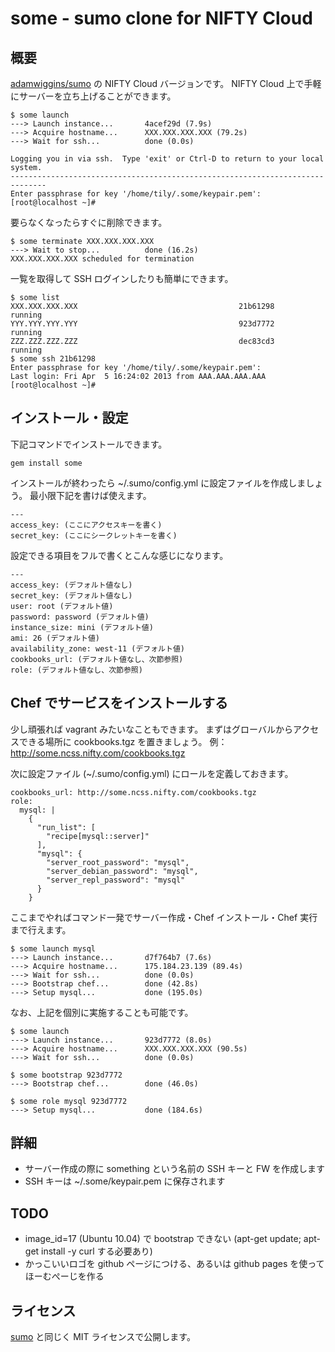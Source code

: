 # some - sumo clone for NIFTY Cloud

## 概要

[adamwiggins/sumo](http://github.com/adamwiggins/sumo) の NIFTY Cloud バージョンです。
NIFTY Cloud 上で手軽にサーバーを立ち上げることができます。

    $ some launch
    ---> Launch instance...       4acef29d (7.9s)
    ---> Acquire hostname...      XXX.XXX.XXX.XXX (79.2s)
    ---> Wait for ssh...          done (0.0s)
    
    Logging you in via ssh.  Type 'exit' or Ctrl-D to return to your local system.
    ------------------------------------------------------------------------------
    Enter passphrase for key '/home/tily/.some/keypair.pem':
    [root@localhost ~]#

要らなくなったらすぐに削除できます。

    $ some terminate XXX.XXX.XXX.XXX
    ---> Wait to stop...          done (16.2s)
    XXX.XXX.XXX.XXX scheduled for termination

一覧を取得して SSH ログインしたりも簡単にできます。

    $ some list
    XXX.XXX.XXX.XXX                                    21b61298     running
    YYY.YYY.YYY.YYY                                    923d7772     running
    ZZZ.ZZZ.ZZZ.ZZZ                                    dec83cd3     running
    $ some ssh 21b61298
    Enter passphrase for key '/home/tily/.some/keypair.pem':
    Last login: Fri Apr  5 16:24:02 2013 from AAA.AAA.AAA.AAA
    [root@localhost ~]#

## インストール・設定

下記コマンドでインストールできます。

    gem install some

インストールが終わったら ~/.sumo/config.yml に設定ファイルを作成しましょう。
最小限下記を書けば使えます。

    ---
    access_key: (ここにアクセスキーを書く)
    secret_key: (ここにシークレットキーを書く)

設定できる項目をフルで書くとこんな感じになります。

    ---
    access_key: (デフォルト値なし)
    secret_key: (デフォルト値なし)
    user: root (デフォルト値)
    password: password (デフォルト値)
    instance_size: mini (デフォルト値)
    ami: 26 (デフォルト値)
    availability_zone: west-11 (デフォルト値)
    cookbooks_url: (デフォルト値なし、次節参照)
    role: (デフォルト値なし、次節参照)

## Chef でサービスをインストールする

少し頑張れば vagrant みたいなこともできます。
まずはグローバルからアクセスできる場所に cookbooks.tgz を置きましょう。
例：http://some.ncss.nifty.com/cookbooks.tgz

次に設定ファイル (~/.sumo/config.yml) にロールを定義しておきます。

    cookbooks_url: http://some.ncss.nifty.com/cookbooks.tgz
    role:
      mysql: |
        {
          "run_list": [
            "recipe[mysql::server]"
          ],
          "mysql": {
            "server_root_password": "mysql",
            "server_debian_password": "mysql",
            "server_repl_password": "mysql"
          }
        }

ここまでやればコマンド一発でサーバー作成・Chef インストール・Chef 実行まで行えます。

    $ some launch mysql
    ---> Launch instance...       d7f764b7 (7.6s)
    ---> Acquire hostname...      175.184.23.139 (89.4s)
    ---> Wait for ssh...          done (0.0s)
    ---> Bootstrap chef...        done (42.8s)
    ---> Setup mysql...           done (195.0s)

なお、上記を個別に実施することも可能です。

    $ some launch
    ---> Launch instance...       923d7772 (8.0s)
    ---> Acquire hostname...      XXX.XXX.XXX.XXX (90.5s)
    ---> Wait for ssh...          done (0.0s)
    
    $ some bootstrap 923d7772
    ---> Bootstrap chef...        done (46.0s)
    
    $ some role mysql 923d7772
    ---> Setup mysql...           done (184.6s)

## 詳細

 * サーバー作成の際に something という名前の SSH キーと FW を作成します
 * SSH キーは ~/.some/keypair.pem に保存されます

## TODO

 * image_id=17 (Ubuntu 10.04) で bootstrap できない (apt-get update; apt-get install -y curl する必要あり)
 * かっこいいロゴを github ページにつける、あるいは github pages を使ってほーむぺーじを作る

## ライセンス

[sumo](http://github.com/adamwiggins/sumo) と同じく MIT ライセンスで公開します。
